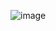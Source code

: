 ![image](https://github.com/suhas991/20_Simple-React-Projects/assets/92245302/6e9484e6-2a76-4485-b08a-62eee7a49b15)

